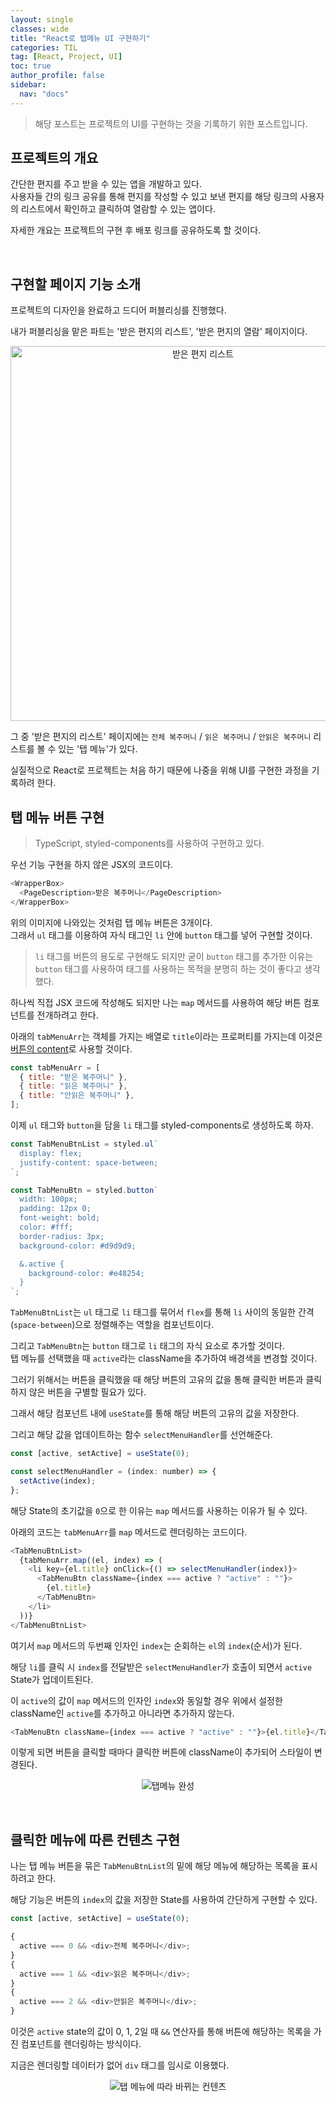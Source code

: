 ```yaml
---
layout: single
classes: wide
title: "React로 탭메뉴 UI 구현하기"
categories: TIL
tag: [React, Project, UI]
toc: true
author_profile: false
sidebar:
  nav: "docs"
---
```


> 해당 포스트는 프로젝트의 UI를 구현하는 것을 기록하기 위한 포스트입니다.

## 프로젝트의 개요

간단한 편지를 주고 받을 수 있는 앱을 개발하고 있다. <br/>
사용자들 간의 링크 공유를 통해 편지를 작성할 수 있고 보낸 편지를 해당 링크의 사용자의 리스트에서 확인하고 클릭하여 열람할 수 있는 앱이다.

자세한 개요는 프로젝트의 구현 후 배포 링크를 공유하도록 할 것이다.

<br/>

## 구현할 페이지 기능 소개

프로젝트의 디자인을 완료하고 드디어 퍼블리싱를 진행했다.

내가 퍼블리싱을 맡은 파트는 '받은 편지의 리스트', '받은 편지의 열람' 페이지이다.

<p align="center">
<img height="600" src="https://user-images.githubusercontent.com/96808980/214553662-900efca3-97c0-4df2-a456-d18d6fd8cfdf.png" alt="받은 편지 리스트"/>
</p>

그 중 '받은 편지의 리스트' 페이지에는 `전체 복주머니` / `읽은 복주머니` / `안읽은 복주머니` 리스트를 볼 수 있는 '탭 메뉴'가 있다.

실질적으로 React로 프로젝트는 처음 하기 때문에 나중을 위해 UI를 구현한 과정을 기록하려 한다.

## 탭 메뉴 버튼 구현

> TypeScript, styled-components를 사용하여 구현하고 있다.

우선 기능 구현을 하지 않은 JSX의 코드이다.

```js
<WrapperBox>
  <PageDescription>받은 복주머니</PageDescription>
</WrapperBox>
```

위의 이미지에 나와있는 것처럼 탭 메뉴 버튼은 3개이다.<br/>
그래서 `ul` 태그를 이용하여 자식 태그인 `li` 안에 `button` 태그를 넣어 구현할 것이다.

> `li` 태그를 버튼의 용도로 구현해도 되지만 굳이 `button` 태그를 추가한 이유는 `button` 태그를 사용하여 태그를 사용하는 목적을 분명히 하는 것이 좋다고 생각했다.

하나씩 직접 JSX 코드에 작성해도 되지만 나는 `map` 메서드를 사용하여 해당 버튼 컴포넌트를 전개하려고 한다.

아래의 `tabMenuArr`는 객체를 가지는 배열로 `title`이라는 프로퍼티를 가지는데 이것은 <u>버튼의 content</u>로 사용할 것이다.

```js
const tabMenuArr = [
  { title: "받은 복주머니" },
  { title: "읽은 복주머니" },
  { title: "안읽은 복주머니" },
];
```

이제 `ul` 태그와 `button`을 담을 `li` 태그를 styled-components로 생성하도록 하자.

```js
const TabMenuBtnList = styled.ul`
  display: flex;
  justify-content: space-between;
`;

const TabMenuBtn = styled.button`
  width: 100px;
  padding: 12px 0;
  font-weight: bold;
  color: #fff;
  border-radius: 3px;
  background-color: #d9d9d9;

  &.active {
    background-color: #e48254;
  }
`;
```

`TabMenuBtnList`는 `ul` 태그로 `li` 태그를 묶어서 `flex`를 통해 `li` 사이의 동일한 간격(`space-between`)으로 정렬해주는 역할을 컴포넌트이다.

그리고 `TabMenuBtn`는 `button` 태그로 `li` 태그의 자식 요소로 추가할 것이다.<br/>
탭 메뉴를 선택했을 때 `active`라는 className을 추가하여 배경색을 변경할 것이다.

그러기 위해서는 버튼을 클릭했을 때 해당 버튼의 고유의 값을 통해 클릭한 버튼과 클릭하지 않은 버튼을 구별할 필요가 있다.

그래서 해당 컴포넌트 내에 `useState`를 통해 해당 버튼의 고유의 값을 저장한다.

그리고 해당 값을 업데이트하는 함수 `selectMenuHandler`를 선언해준다.

```js
const [active, setActive] = useState(0);

const selectMenuHandler = (index: number) => {
  setActive(index);
};
```

해당 State의 초기값을 `0`으로 한 이유는 `map` 메서드를 사용하는 이유가 될 수 있다.

아래의 코드는 `tabMenuArr`를 `map` 메서드로 렌더링하는 코드이다.

```js
<TabMenuBtnList>
  {tabMenuArr.map((el, index) => (
    <li key={el.title} onClick={() => selectMenuHandler(index)}>
      <TabMenuBtn className={index === active ? "active" : ""}>
        {el.title}
      </TabMenuBtn>
    </li>
  ))}
</TabMenuBtnList>
```

여기서 `map` 메서드의 두번째 인자인 `index`는 순회하는 `el`의 `index`(순서)가 된다.

해당 `li`를 클릭 시 `index`를 전달받은 `selectMenuHandler`가 호출이 되면서 `active` State가 업데이트된다.

이 `active`의 값이 `map` 메서드의 인자인 `index`와 동일할 경우 위에서 설정한 className인 `active`를 추가하고 아니라면 추가하지 않는다.

```js
<TabMenuBtn className={index === active ? "active" : ""}>{el.title}</TabMenuBtn>
```

이렇게 되면 버튼을 클릭할 때마다 클릭한 버튼에 className이 추가되어 스타일이 변경된다.

<p align="center">
<img src="https://user-images.githubusercontent.com/96808980/214558905-ccf3f74f-577b-44e9-bd0e-2744b156f1de.gif" alt="탭메뉴 완성"/>
</p>

<br/>

## 클릭한 메뉴에 따른 컨텐츠 구현

나는 탭 메뉴 버튼을 묶은 `TabMenuBtnList`의 밑에 해당 메뉴에 해당하는 목록을 표시하려고 한다.

해당 기능은 버튼의 `index`의 값을 저장한 State를 사용하여 간단하게 구현할 수 있다.

```js
const [active, setActive] = useState(0);
```

```js
{
  active === 0 && <div>전체 복주머니</div>;
}
{
  active === 1 && <div>읽은 복주머니</div>;
}
{
  active === 2 && <div>안읽은 복주머니</div>;
}
```

이것은 `active` state의 값이 0, 1, 2일 때 `&&` 연산자를 통해 버튼에 해당하는 목록을 가진 컴포넌트를 렌더링하는 방식이다.

지금은 렌더링할 데이터가 없어 `div` 태그를 임시로 이용했다.

<p align="center">
  <img src="https://user-images.githubusercontent.com/96808980/214561141-b9f9add8-7079-4e7c-a999-65898093820d.gif" alt="탭 메뉴에 따라 바뀌는 컨텐츠"/>
</p>
